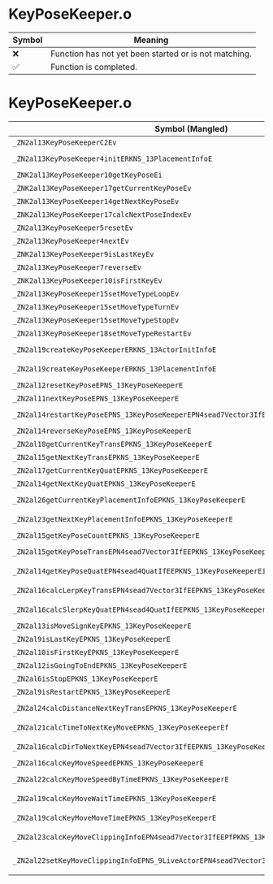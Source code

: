 # KeyPoseKeeper.o
| Symbol | Meaning 
| ------------- | ------------- 
| :x: | Function has not yet been started or is not matching. 
| :white_check_mark: | Function is completed. 


# KeyPoseKeeper.o
| Symbol (Mangled) | Symbol (Demangled) | Decompiled? |
| ------------- |  ------------- | ------------- |
| `_ZN2al13KeyPoseKeeperC2Ev` | `al::KeyPoseKeeper::KeyPoseKeeper(void)` | :white_check_mark: |
| `_ZN2al13KeyPoseKeeper4initERKNS_13PlacementInfoE` | `al::KeyPoseKeeper::init(al::PlacementInfo const&)` | :white_check_mark: |
| `_ZNK2al13KeyPoseKeeper10getKeyPoseEi` | `al::KeyPoseKeeper::getKeyPose(int)const` | :white_check_mark: |
| `_ZNK2al13KeyPoseKeeper17getCurrentKeyPoseEv` | `al::KeyPoseKeeper::getCurrentKeyPose(void)const` | :white_check_mark: |
| `_ZNK2al13KeyPoseKeeper14getNextKeyPoseEv` | `al::KeyPoseKeeper::getNextKeyPose(void)const` | :white_check_mark: |
| `_ZNK2al13KeyPoseKeeper17calcNextPoseIndexEv` | `al::KeyPoseKeeper::calcNextPoseIndex(void)const` | :white_check_mark: |
| `_ZN2al13KeyPoseKeeper5resetEv` | `al::KeyPoseKeeper::reset(void)` | :white_check_mark: |
| `_ZN2al13KeyPoseKeeper4nextEv` | `al::KeyPoseKeeper::next(void)` | :white_check_mark: |
| `_ZNK2al13KeyPoseKeeper9isLastKeyEv` | `al::KeyPoseKeeper::isLastKey(void)const` | :white_check_mark: |
| `_ZN2al13KeyPoseKeeper7reverseEv` | `al::KeyPoseKeeper::reverse(void)` | :white_check_mark: |
| `_ZNK2al13KeyPoseKeeper10isFirstKeyEv` | `al::KeyPoseKeeper::isFirstKey(void)const` | :white_check_mark: |
| `_ZN2al13KeyPoseKeeper15setMoveTypeLoopEv` | `al::KeyPoseKeeper::setMoveTypeLoop(void)` | :white_check_mark: |
| `_ZN2al13KeyPoseKeeper15setMoveTypeTurnEv` | `al::KeyPoseKeeper::setMoveTypeTurn(void)` | :white_check_mark: |
| `_ZN2al13KeyPoseKeeper15setMoveTypeStopEv` | `al::KeyPoseKeeper::setMoveTypeStop(void)` | :white_check_mark: |
| `_ZN2al13KeyPoseKeeper18setMoveTypeRestartEv` | `al::KeyPoseKeeper::setMoveTypeRestart(void)` | :white_check_mark: |
| `_ZN2al19createKeyPoseKeeperERKNS_13ActorInitInfoE` | `al::createKeyPoseKeeper(al::ActorInitInfo const&)` | :white_check_mark: |
| `_ZN2al19createKeyPoseKeeperERKNS_13PlacementInfoE` | `al::createKeyPoseKeeper(al::PlacementInfo const&)` | :white_check_mark: |
| `_ZN2al12resetKeyPoseEPNS_13KeyPoseKeeperE` | `al::resetKeyPose(al::KeyPoseKeeper *)` | :white_check_mark: |
| `_ZN2al11nextKeyPoseEPNS_13KeyPoseKeeperE` | `al::nextKeyPose(al::KeyPoseKeeper *)` | :white_check_mark: |
| `_ZN2al14restartKeyPoseEPNS_13KeyPoseKeeperEPN4sead7Vector3IfEEPNS2_4QuatIfEE` | `al::restartKeyPose(al::KeyPoseKeeper *,sead::Vector3<float> *,sead::Quat<float> *)` | :white_check_mark: |
| `_ZN2al14reverseKeyPoseEPNS_13KeyPoseKeeperE` | `al::reverseKeyPose(al::KeyPoseKeeper *)` | :white_check_mark: |
| `_ZN2al18getCurrentKeyTransEPKNS_13KeyPoseKeeperE` | `al::getCurrentKeyTrans(al::KeyPoseKeeper const*)` | :white_check_mark: |
| `_ZN2al15getNextKeyTransEPKNS_13KeyPoseKeeperE` | `al::getNextKeyTrans(al::KeyPoseKeeper const*)` | :white_check_mark: |
| `_ZN2al17getCurrentKeyQuatEPKNS_13KeyPoseKeeperE` | `al::getCurrentKeyQuat(al::KeyPoseKeeper const*)` | :white_check_mark: |
| `_ZN2al14getNextKeyQuatEPKNS_13KeyPoseKeeperE` | `al::getNextKeyQuat(al::KeyPoseKeeper const*)` | :white_check_mark: |
| `_ZN2al26getCurrentKeyPlacementInfoEPKNS_13KeyPoseKeeperE` | `al::getCurrentKeyPlacementInfo(al::KeyPoseKeeper const*)` | :white_check_mark: |
| `_ZN2al23getNextKeyPlacementInfoEPKNS_13KeyPoseKeeperE` | `al::getNextKeyPlacementInfo(al::KeyPoseKeeper const*)` | :white_check_mark: |
| `_ZN2al15getKeyPoseCountEPKNS_13KeyPoseKeeperE` | `al::getKeyPoseCount(al::KeyPoseKeeper const*)` | :white_check_mark: |
| `_ZN2al15getKeyPoseTransEPN4sead7Vector3IfEEPKNS_13KeyPoseKeeperEi` | `al::getKeyPoseTrans(sead::Vector3<float> *,al::KeyPoseKeeper const*,int)` | :white_check_mark: |
| `_ZN2al14getKeyPoseQuatEPN4sead4QuatIfEEPKNS_13KeyPoseKeeperEi` | `al::getKeyPoseQuat(sead::Quat<float> *,al::KeyPoseKeeper const*,int)` | :white_check_mark: |
| `_ZN2al16calcLerpKeyTransEPN4sead7Vector3IfEEPKNS_13KeyPoseKeeperEf` | `al::calcLerpKeyTrans(sead::Vector3<float> *,al::KeyPoseKeeper const*,float)` | :white_check_mark: |
| `_ZN2al16calcSlerpKeyQuatEPN4sead4QuatIfEEPKNS_13KeyPoseKeeperEf` | `al::calcSlerpKeyQuat(sead::Quat<float> *,al::KeyPoseKeeper const*,float)` | :white_check_mark: |
| `_ZN2al13isMoveSignKeyEPKNS_13KeyPoseKeeperE` | `al::isMoveSignKey(al::KeyPoseKeeper const*)` | :white_check_mark: |
| `_ZN2al9isLastKeyEPKNS_13KeyPoseKeeperE` | `al::isLastKey(al::KeyPoseKeeper const*)` | :white_check_mark: |
| `_ZN2al10isFirstKeyEPKNS_13KeyPoseKeeperE` | `al::isFirstKey(al::KeyPoseKeeper const*)` | :white_check_mark: |
| `_ZN2al12isGoingToEndEPKNS_13KeyPoseKeeperE` | `al::isGoingToEnd(al::KeyPoseKeeper const*)` | :white_check_mark: |
| `_ZN2al6isStopEPKNS_13KeyPoseKeeperE` | `al::isStop(al::KeyPoseKeeper const*)` | :white_check_mark: |
| `_ZN2al9isRestartEPKNS_13KeyPoseKeeperE` | `al::isRestart(al::KeyPoseKeeper const*)` | :white_check_mark: |
| `_ZN2al24calcDistanceNextKeyTransEPKNS_13KeyPoseKeeperE` | `al::calcDistanceNextKeyTrans(al::KeyPoseKeeper const*)` | :white_check_mark: |
| `_ZN2al21calcTimeToNextKeyMoveEPKNS_13KeyPoseKeeperEf` | `al::calcTimeToNextKeyMove(al::KeyPoseKeeper const*,float)` | :white_check_mark: |
| `_ZN2al16calcDirToNextKeyEPN4sead7Vector3IfEEPKNS_13KeyPoseKeeperE` | `al::calcDirToNextKey(sead::Vector3<float> *,al::KeyPoseKeeper const*)` | :white_check_mark: |
| `_ZN2al16calcKeyMoveSpeedEPKNS_13KeyPoseKeeperE` | `al::calcKeyMoveSpeed(al::KeyPoseKeeper const*)` | :white_check_mark: |
| `_ZN2al22calcKeyMoveSpeedByTimeEPKNS_13KeyPoseKeeperE` | `al::calcKeyMoveSpeedByTime(al::KeyPoseKeeper const*)` | :white_check_mark: |
| `_ZN2al19calcKeyMoveWaitTimeEPKNS_13KeyPoseKeeperE` | `al::calcKeyMoveWaitTime(al::KeyPoseKeeper const*)` | :white_check_mark: |
| `_ZN2al19calcKeyMoveMoveTimeEPKNS_13KeyPoseKeeperE` | `al::calcKeyMoveMoveTime(al::KeyPoseKeeper const*)` | :white_check_mark: |
| `_ZN2al23calcKeyMoveClippingInfoEPN4sead7Vector3IfEEPfPKNS_13KeyPoseKeeperEf` | `al::calcKeyMoveClippingInfo(sead::Vector3<float> *,float *,al::KeyPoseKeeper const*,float)` | :white_check_mark: |
| `_ZN2al22setKeyMoveClippingInfoEPNS_9LiveActorEPN4sead7Vector3IfEEPKNS_13KeyPoseKeeperE` | `al::setKeyMoveClippingInfo(al::LiveActor *,sead::Vector3<float> *,al::KeyPoseKeeper const*)` | :white_check_mark: |
